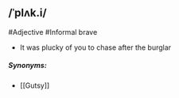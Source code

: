 ## /ˈplʌk.i/  
#Adjective  #Informal
brave

- It was plucky of you to chase after the burglar

##### Synonyms:
- [[Gutsy]]